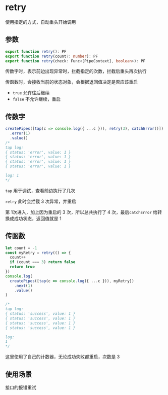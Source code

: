 # retry

使用指定的方式，自动重头开始调用



## 参数

```ts
export function retry(): PF
export function retry(count?: number): PF
export function retry(check: Func<[PipeContext], boolean>): PF
```

传数字时，表示前边出现异常时，拦截指定的次数，拦截后重头再次执行

传函数时，会接收当前的状态对象，会根据返回值决定是否应该重启

- `true` 允许往后继续
- `false` 不允许继续，重启





## 传数字

```js
createPipes([tap(c => console.log({ ...c })), retry(3), catchError()])
  .error(1)
  .value()
/*
tap log:
{ status: 'error', value: 1 }
{ status: 'error', value: 1 }
{ status: 'error', value: 1 }
{ status: 'error', value: 1 }

log: 1
*/
```

`tap` 用于调试，查看前边执行了几次

`retry` 此时会拦截 3 次异常，并重启

第 1次进入，加上因为重启的 3 次，所以总共执行了 4 次，最后`catchError` 给转换成成功状态，返回值就是 1



## 传函数

```js
let count = -1
const myRetry = retry(() => {
  count++
  if (count === 3) return false
  return true
})
console.log(
  createPipes([tap(c => console.log({ ...c })), myRetry])
    .next(1)
    .value()
)

/*
tap log:
{ status: 'success', value: 1 }
{ status: 'success', value: 1 }
{ status: 'success', value: 1 }
{ status: 'success', value: 1 }

log:
1
*/
```

这里使用了自己的计数器，无论成功失败都重启，次数是 3





## 使用场景

接口的报错重试